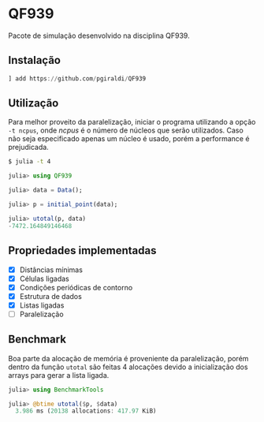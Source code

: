 # QF939

Pacote de simulação desenvolvido na disciplina QF939.

## Instalação

```julia
] add https://github.com/pgiraldi/QF939
```

## Utilização

Para melhor proveito da paralelização, iniciar o programa utilizando a opção `-t ncpus`, onde *ncpus* é o número de núcleos que serão utilizados. Caso não seja especificado apenas um núcleo é usado, porém a performance é prejudicada.

```sh
$ julia -t 4
```

```julia
julia> using QF939

julia> data = Data();

julia> p = initial_point(data);

julia> utotal(p, data)
-7472.164849146468
```

## Propriedades implementadas

- [x] Distâncias mínimas
- [x] Células ligadas
- [x] Condições periódicas de contorno
- [x] Estrutura de dados
- [x] Listas ligadas
- [ ] Paralelização

## Benchmark

Boa parte da alocação de memória é proveniente da paralelização, porém dentro da função `utotal` são feitas 4 alocações devido a inicialização dos arrays para gerar a lista ligada.

```julia
julia> using BenchmarkTools

julia> @btime utotal($p, $data)
  3.986 ms (20138 allocations: 417.97 KiB)
```

